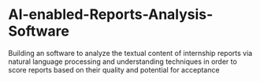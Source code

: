 # AI-enabled-Reports-Analysis-Software
Building an software to analyze the textual content of internship reports via natural language processing and understanding techniques in order to score reports based on their quality and potential for acceptance
